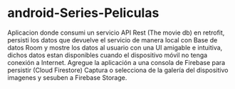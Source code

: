 # android-Series-Peliculas

Aplicacion donde consumi un servicio API Rest (The movie db) en retrofit, 
persisti los datos que devuelve el servicio de manera local con Base de datos Room y mostre los datos al usuario con una 
UI amigable e intuitiva, dichos datos estan disponibles cuando el dispositivo móvil no tenga conexión a Internet.
Agregue la aplicación a una consola de Firebase para persistir (Cloud Firestore) 
Captura o selecciona de la galería del dispositivo imagenes y sesuben a Firebase Storage.
